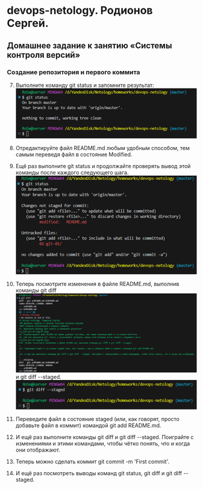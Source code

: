 # devops-netology. Родионов Сергей.
## Домашнее задание к занятию «Системы контроля версий»
### Создание репозитория и первого коммита
7. Выполните команду git status и запомните результат:
![](02-git-01/img/07.png)
8. Отредактируйте файл README.md любым удобным способом, тем самым переведя файл в состояние Modified.
9. Ещё раз выполните git status и продолжайте проверять вывод этой команды после каждого следующего шага.
![](02-git-01/img/09.png)
10. Теперь посмотрите изменения в файле README.md, выполнив команды 
git diff
![](02-git-01/img/10-1.png)
и git diff --staged.
![](02-git-01/img/10-2.png)
11. Переведите файл в состояние staged (или, как говорят, просто добавьте файл в коммит) командой git add README.md.

12. И ещё раз выполните команды git diff и git diff --staged. Поиграйте с изменениями и этими командами, чтобы чётко понять, что и когда они отображают.

13. Теперь можно сделать коммит git commit -m 'First commit'.

14. И ещё раз посмотреть выводы команд git status, git diff и git diff --staged.